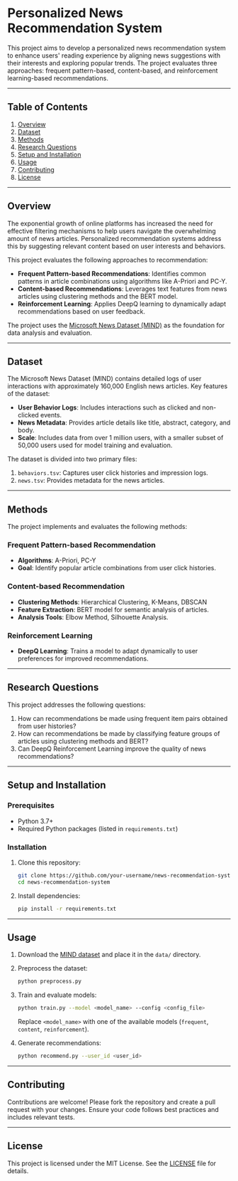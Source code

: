 
# Personalized News Recommendation System

This project aims to develop a personalized news recommendation system to enhance users' reading experience by aligning news suggestions with their interests and exploring popular trends. The project evaluates three approaches: frequent pattern-based, content-based, and reinforcement learning-based recommendations.

---

## Table of Contents
1. [Overview](#overview)
2. [Dataset](#dataset)
3. [Methods](#methods)
4. [Research Questions](#research-questions)
5. [Setup and Installation](#setup-and-installation)
6. [Usage](#usage)
7. [Contributing](#contributing)
8. [License](#license)

---

## Overview
The exponential growth of online platforms has increased the need for effective filtering mechanisms to help users navigate the overwhelming amount of news articles. Personalized recommendation systems address this by suggesting relevant content based on user interests and behaviors.

This project evaluates the following approaches to recommendation:
- **Frequent Pattern-based Recommendations**: Identifies common patterns in article combinations using algorithms like A-Priori and PC-Y.
- **Content-based Recommendations**: Leverages text features from news articles using clustering methods and the BERT model.
- **Reinforcement Learning**: Applies DeepQ learning to dynamically adapt recommendations based on user feedback.

The project uses the [Microsoft News Dataset (MIND)](https://msnews.github.io/) as the foundation for data analysis and evaluation.

---

## Dataset
The Microsoft News Dataset (MIND) contains detailed logs of user interactions with approximately 160,000 English news articles. Key features of the dataset:
- **User Behavior Logs**: Includes interactions such as clicked and non-clicked events.
- **News Metadata**: Provides article details like title, abstract, category, and body.
- **Scale**: Includes data from over 1 million users, with a smaller subset of 50,000 users used for model training and evaluation.

The dataset is divided into two primary files:
1. `behaviors.tsv`: Captures user click histories and impression logs.
2. `news.tsv`: Provides metadata for the news articles.

---

## Methods
The project implements and evaluates the following methods:

### Frequent Pattern-based Recommendation
- **Algorithms**: A-Priori, PC-Y
- **Goal**: Identify popular article combinations from user click histories.

### Content-based Recommendation
- **Clustering Methods**: Hierarchical Clustering, K-Means, DBSCAN
- **Feature Extraction**: BERT model for semantic analysis of articles.
- **Analysis Tools**: Elbow Method, Silhouette Analysis.

### Reinforcement Learning
- **DeepQ Learning**: Trains a model to adapt dynamically to user preferences for improved recommendations.

---

## Research Questions
This project addresses the following questions:
1. How can recommendations be made using frequent item pairs obtained from user histories?
2. How can recommendations be made by classifying feature groups of articles using clustering methods and BERT?
3. Can DeepQ Reinforcement Learning improve the quality of news recommendations?

---

## Setup and Installation
### Prerequisites
- Python 3.7+
- Required Python packages (listed in `requirements.txt`)

### Installation
1. Clone this repository:
   ```bash
   git clone https://github.com/your-username/news-recommendation-system.git
   cd news-recommendation-system
   ```
2. Install dependencies:
   ```bash
   pip install -r requirements.txt
   ```

---

## Usage
1. Download the [MIND dataset](https://msnews.github.io/) and place it in the `data/` directory.
2. Preprocess the dataset:
   ```bash
   python preprocess.py
   ```
3. Train and evaluate models:
   ```bash
   python train.py --model <model_name> --config <config_file>
   ```
   Replace `<model_name>` with one of the available models (`frequent`, `content`, `reinforcement`).

4. Generate recommendations:
   ```bash
   python recommend.py --user_id <user_id>
   ```

---

## Contributing
Contributions are welcome! Please fork the repository and create a pull request with your changes. Ensure your code follows best practices and includes relevant tests.

---

## License
This project is licensed under the MIT License. See the [LICENSE](LICENSE) file for details.
